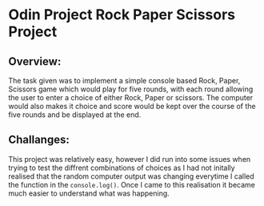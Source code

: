 # Odin Project Rock Paper Scissors Project

## Overview:

The task given was to implement a simple console based Rock, Paper, Scissors
game which would play for five rounds, with each round allowing the user to
enter a choice of either Rock, Paper or scissors. The computer would also makes
it choice and score would be kept over the course of the five rounds and be
displayed at the end.

## Challanges:

This project was relatively easy, however I did run into some issues when trying
to test the diffrent combinations of choices as I had not initally realised that
the random computer output was changing everytime I called the function in the
`console.log()`. Once I came to this realisation it became much easier to
understand what was happening.
